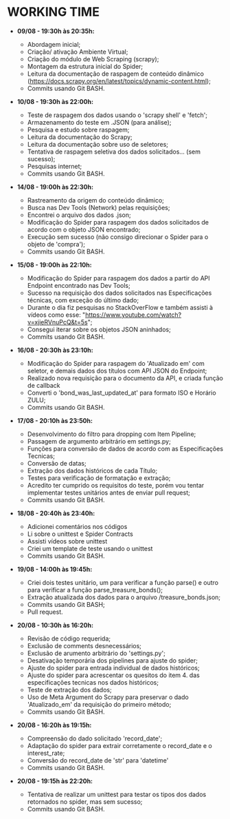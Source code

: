 # WORKING TIME

* **09/08 - 19:30h às 20:35h:** 
    * Abordagem inicial;
    * Criação/ ativação Ambiente Virtual;
    * Criação do módulo de Web Scraping (scrapy);
    * Montagem da estrutura inicial do Spider;
    * Leitura da documentação de raspagem de conteúdo dinâmico (https://docs.scrapy.org/en/latest/topics/dynamic-content.html);
    * Commits usando Git BASH.

* **10/08 - 19:30h às 22:00h:** 
    * Teste de raspagem dos dados usando o 'scrapy shell' e 'fetch';
    * Armazenamento do teste em .JSON (para análise);
    * Pesquisa e estudo sobre raspagem;
    * Leitura da documentação do Scrapy;
    * Leitura da documentação sobre uso de seletores;
    * Tentativa de raspagem seletiva dos dados solicitados... (sem sucesso);
    * Pesquisas internet;
    * Commits usando Git BASH.

* **14/08 - 19:00h às 22:30h:** 
    * Rastreamento da origem do conteúdo dinâmico;
    * Busca nas Dev Tools (Network) pelas requisições;
    * Encontrei o arquivo dos dados .json;
    * Modificação do Spider para raspagem dos dados solicitados de acordo com o objeto JSON encontrado;
    * Execução sem sucesso (não consigo direcionar o Spider para o objeto de 'compra');
    * Commits usando Git BASH.

* **15/08 - 19:00h às 22:10h:** 
    * Modificação do Spider para raspagem dos dados a partir do API Endpoint encontrado nas Dev Tools;
    * Sucesso na requisição dos dados solicitados nas Especificações técnicas, com exceção do último dado;
    * Durante o dia fiz pesquisas no StackOverFlow e também assisti à vídeos como esse: "https://www.youtube.com/watch?v=xjieRVnuPcQ&t=5s";
    * Consegui iterar sobre os objetos JSON aninhados;
    * Commits usando Git BASH.

* **16/08 - 20:30h às 23:10h:** 
    * Modificação do Spider para raspagem do 'Atualizado em' com seletor, e demais dados dos títulos com API JSON do Endpoint;
    * Realizado nova requisição para o documento da API, e criada função de callback
    * Converti o 'bond_was_last_updated_at' para formato ISO e Horário ZULU;
    * Commits usando Git BASH.

* **17/08 - 20:10h às 23:50h:** 
    * Desenvolvimento do filtro para dropping com Item Pipeline;
    * Passagem de argumento arbitrário em settings.py;
    * Funções para conversão de dados de acordo com as Especificações Tecnicas;
    * Conversão de datas;
    * Extração dos dados históricos de cada Título;
    * Testes para verificação de formatação e extração;
    * Acredito ter cumprido os requisitos do teste, porém vou tentar implementar testes unitários antes de enviar pull request;
    * Commits usando Git BASH.

* **18/08 - 20:40h às 23:40h:** 
    * Adicionei comentários nos códigos
    * Li sobre o unittest e Spider Contracts
    * Assisti vídeos sobre unittest
    * Criei um template de teste usando o unittest
    * Commits usando Git BASH.

* **19/08 - 14:00h às 19:45h:** 
    * Criei dois testes unitário, um para verificar a função parse() e outro para verificar a função parse_treasure_bonds();
    * Extração atualizada dos dados para o arquivo /treasure_bonds.json;
    * Commits usando Git BASH;
    * Pull request.

* **20/08 - 10:30h às 16:20h:** 
    * Revisão de código requerida;
    * Exclusão de comments desnecessários;
    * Exclusão de arumento arbitrário do 'settings.py';
    * Desativação temporária dos pipelines para ajuste do spider;
    * Ajuste do spider para entrada individual de dados históricos;
    * Ajuste do spider para acrescentar os quesitos do item 4. das especificações tecnicas nos dados históricos;
    * Teste de extração dos dados;
    * Uso de Meta Argument do Scrapy para preservar o dado 'Atualizado_em' da requisição do primeiro método;
    * Commits usando Git BASH.

* **20/08 - 16:20h às 19:15h:** 
    * Compreensão do dado solicitado 'record_date';
    * Adaptação do spider para extrair corretamente o record_date e o interest_rate;
    * Conversão do record_date de 'str' para 'datetime'     
    * Commits usando Git BASH.

* **20/08 - 19:15h às 22:20h:** 
    * Tentativa de realizar um unittest para testar os tipos dos dados retornados no spider, mas sem sucesso;     
    * Commits usando Git BASH.